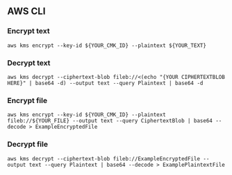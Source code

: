 ## AWS CLI
### Encrypt text
`aws kms encrypt --key-id ${YOUR_CMK_ID} --plaintext ${YOUR_TEXT}`
### Decrypt text
`aws kms decrypt --ciphertext-blob fileb://<(echo "{YOUR CIPHERTEXTBLOB HERE}" | base64 -d) --output text --query Plaintext | base64 -d`

### Encrypt file
`aws kms encrypt --key-id ${YOUR_CMK_ID} --plaintext fileb://${YOUR_FILE} --output text --query CiphertextBlob | base64 --decode > ExampleEncryptedFile`

### Decrypt file
`aws kms decrypt --ciphertext-blob fileb://ExampleEncryptedFile --output text --query Plaintext | base64 --decode > ExamplePlaintextFile`
